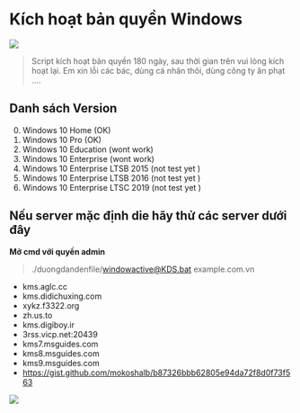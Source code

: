 # Kích hoạt bản quyền Windows 
![](https://user-images.githubusercontent.com/40029631/112023684-0c0c7480-8b66-11eb-80c7-3e34a7d5565b.png )
> Script kích hoạt bản quyền 180 ngày, sau thời gian trên vui lòng kích hoạt lại. 
> Em xin lỗi các bác, dùng cá nhân thôi, dùng công ty ăn phạt ....
## Danh sách Version
0. Windows 10 Home (OK)
1. Windows 10 Pro (OK)
2. Windows 10 Education (wont work)
3. Windows 10 Enterprise (wont work)
4. Windows 10 Enterprise LTSB 2015 (not test yet )
5. Windows 10 Enterprise LTSB 2016 (not test yet )
6. Windows 10 Enterprise LTSC 2019 (not test yet )
## Nếu server mặc định die hãy thử các server dưới đây
**Mở cmd với quyền admin**
> ./duongdandenfile/windowactive@KDS.bat example.com.vn
* kms.aglc.cc
* kms.didichuxing.com
* xykz.f3322.org
* zh.us.to
* kms.digiboy.ir
* 3rss.vicp.net:20439
* kms7.msguides.com
* kms8.msguides.com
* kms9.msguides.com
* https://gist.github.com/mokoshalb/b87326bbb62805e94da72f8d0f73f563

![](https://user-images.githubusercontent.com/40029631/112023553-f303c380-8b65-11eb-860f-2c4435d6cf8d.png )

